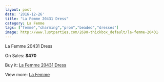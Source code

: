 ```yaml
---
layout: post
date: '2016-12-26'
title: "La Femme 20431 Dress"
category: La Femme
tags: ["femme","charming","prom","beaded","dresses"]
image: http://www.lustparties.com/2690-thickbox_default/la-femme-20431-dress.jpg
---
```

La Femme 20431 Dress

On Sales: **$470**
<a href="https://www.lustparties.com/en/la-femme/884-la-femme-20431-dress.html"><amp-img layout="responsive" width="600" height="600" src="//www.lustparties.com/2690-thickbox_default/la-femme-20431-dress.jpg" alt="La Femme 20431 Dress 0" /></a>
<a href="https://www.lustparties.com/en/la-femme/884-la-femme-20431-dress.html"><amp-img layout="responsive" width="600" height="600" src="//www.lustparties.com/2691-thickbox_default/la-femme-20431-dress.jpg" alt="La Femme 20431 Dress 1" /></a>

Buy it: [La Femme 20431 Dress](https://www.lustparties.com/en/la-femme/884-la-femme-20431-dress.html "La Femme 20431 Dress")

View more: [La Femme](https://www.lustparties.com/en/4-la-femme "La Femme")